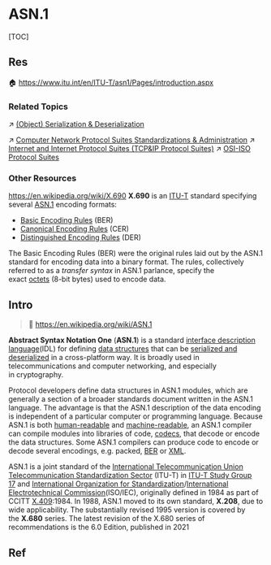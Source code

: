 # ASN.1

[TOC]



## Res
🏠 https://www.itu.int/en/ITU-T/asn1/Pages/introduction.aspx


### Related Topics
↗ [(Object) Serialization & Deserialization](../../../../🏎️%20Computer%20Networking%20and%20Communication/📌%20Computer%20Networking%20Basics%20(Protocol%20Part)/0x02%20Presentation%20Layer%20(Syntax%20Layer)/(Object)%20Serialization%20&%20Deserialization/(Object)%20Serialization%20&%20Deserialization.md)

↗ [Computer Network Protocol Suites Standardizations & Administration](../../../../🏎️%20Computer%20Networking%20and%20Communication/📌%20Computer%20Networking%20Basics%20(Protocol%20Part)/0x00%20Computer%20Network%20and%20Communication%20Introduction%20&%20Overview/Computer%20Network%20Protocol%20Suites%20Standardizations%20&%20Administration/Computer%20Network%20Protocol%20Suites%20Standardizations%20&%20Administration.md)
↗ [Internet and Internet Protocol Suites (TCP&IP Protocol Suites)](../../../../🏎️%20Computer%20Networking%20and%20Communication/📌%20Computer%20Networking%20Basics%20(Protocol%20Part)/0x00%20Computer%20Network%20and%20Communication%20Introduction%20&%20Overview/Computer%20Network%20Protocol%20Suites%20Standardizations%20&%20Administration/Internet%20and%20Internet%20Protocol%20Suites%20(TCP&IP%20Protocol%20Suites)/Internet%20and%20Internet%20Protocol%20Suites%20(TCP&IP%20Protocol%20Suites).md)
↗ [OSI-ISO Protocol Suites](../../../../🏎️%20Computer%20Networking%20and%20Communication/📌%20Computer%20Networking%20Basics%20(Protocol%20Part)/0x00%20Computer%20Network%20and%20Communication%20Introduction%20&%20Overview/Computer%20Network%20Protocol%20Suites%20Standardizations%20&%20Administration/OSI-ISO%20Protocol%20Suites/OSI-ISO%20Protocol%20Suites.md)


### Other Resources
https://en.wikipedia.org/wiki/X.690
**X.690** is an [ITU-T](https://en.wikipedia.org/wiki/ITU-T "ITU-T") standard specifying several [ASN.1](https://en.wikipedia.org/wiki/Abstract_Syntax_Notation_One "Abstract Syntax Notation One") encoding formats:
- [Basic Encoding Rules](https://en.wikipedia.org/wiki/X.690#BER_encoding) (BER)
- [Canonical Encoding Rules](https://en.wikipedia.org/wiki/X.690#CER_encoding) (CER)
- [Distinguished Encoding Rules](https://en.wikipedia.org/wiki/X.690#DER_encoding) (DER)

The Basic Encoding Rules (BER) were the original rules laid out by the ASN.1 standard for encoding data into a binary format. The rules, collectively referred to as a _transfer syntax_ in ASN.1 parlance, specify the exact [octets](https://en.wikipedia.org/wiki/Octet_(computing) "Octet (computing)") (8-bit bytes) used to encode data.



## Intro
> 🔗 https://en.wikipedia.org/wiki/ASN.1

**Abstract Syntax Notation One** (**ASN.1**) is a standard [interface description language](https://en.wikipedia.org/wiki/Interface_description_language "Interface description language")(IDL) for defining [data structures](https://en.wikipedia.org/wiki/Data_structures "Data structures") that can be [serialized and deserialized](https://en.wikipedia.org/wiki/Serialization "Serialization") in a cross-platform way. It is broadly used in telecommunications and computer networking, and especially in cryptography.

Protocol developers define data structures in ASN.1 modules, which are generally a section of a broader standards document written in the ASN.1 language. The advantage is that the ASN.1 description of the data encoding is independent of a particular computer or programming language. Because ASN.1 is both [human-readable](https://en.wikipedia.org/wiki/Human-readable "Human-readable") and [machine-readable](https://en.wikipedia.org/wiki/Machine-readable "Machine-readable"), an ASN.1 compiler can compile modules into libraries of code, [codecs](https://en.wikipedia.org/wiki/Codec "Codec"), that decode or encode the data structures. Some ASN.1 compilers can produce code to encode or decode several encodings, e.g. packed, [BER](https://en.wikipedia.org/wiki/X.690#BER_encoding "X.690") or [XML](https://en.wikipedia.org/wiki/XML "XML").

ASN.1 is a joint standard of the [International Telecommunication Union Telecommunication Standardization Sector](https://en.wikipedia.org/wiki/International_Telecommunication_Union_Telecommunication_Standardization_Sector "International Telecommunication Union Telecommunication Standardization Sector") (ITU-T) in [ITU-T Study Group 17](https://en.wikipedia.org/wiki/ITU-T_Study_Group_17 "ITU-T Study Group 17") and [International Organization for Standardization](https://en.wikipedia.org/wiki/International_Organization_for_Standardization "International Organization for Standardization")/[International Electrotechnical Commission](https://en.wikipedia.org/wiki/International_Electrotechnical_Commission "International Electrotechnical Commission")(ISO/IEC), originally defined in 1984 as part of CCITT [X.409](https://en.wikipedia.org/w/index.php?title=X.409&action=edit&redlink=1 "X.409 (page does not exist)"):1984. In 1988, ASN.1 moved to its own standard, **X.208**, due to wide applicability. The substantially revised 1995 version is covered by the **X.680** series. The latest revision of the X.680 series of recommendations is the 6.0 Edition, published in 2021



## Ref
[Abstract Syntax - science digest]: https://www.sciencedirect.com/topics/computer-science/abstract-syntax


